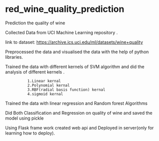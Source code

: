 # red_wine_quality_prediction
Prediction the quality of wine

Collected Data from UCI Machine Learning repository .

link to dataset:
              https://archive.ics.uci.edu/ml/datasets/wine+quality

Preprocessed the data and visualised the data with the help of python libraries.

Trained the data with different kernels of SVM algorithm and did the analysis of different kernels .
              
              1.Linear kernal
              2.Polynomial kernal
              3.RBF(radial basis function) kernal
              4.sigmoid kernal
              
Trained the data with linear regression and Random forest Algorithms

Did Both Classification and Regression on quality of wine and saved the model using pickle

Using Flask frame work created web api and Deployed in server(only for learning how to deploy).
